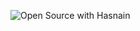 ![Open Source with Hasnain](https://user-images.githubusercontent.com/82728823/196099813-b9a84d20-0388-4f19-99b6-817ef483db82.png)
